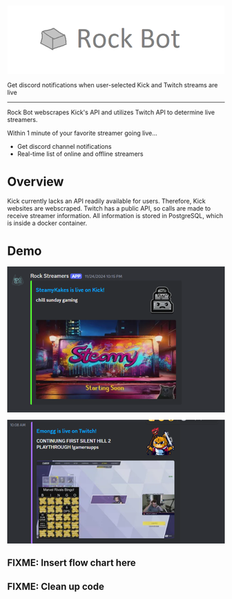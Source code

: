 ![Rock Bot Logo](images/rock-bot.png)

Get discord notifications when user-selected Kick and Twitch streams are live

--------------------------------------------------------------------------------

Rock Bot webscrapes Kick's API and utilizes Twitch API to determine live streamers.

Within 1 minute of your favorite streamer going live...
- Get discord channel notifications
- Real-time list of online and offline streamers

# Overview

Kick currently lacks an API readily available for users. Therefore, Kick websites are webscraped.
Twitch has a public API, so calls are made to receive streamer information.
All information is stored in PostgreSQL, which is inside a docker container.

# Demo

![SteamyKakes](images/steamy.png)

![Emongg](images/emongg.png)

## FIXME: Insert flow chart here

## FIXME: Clean up code
